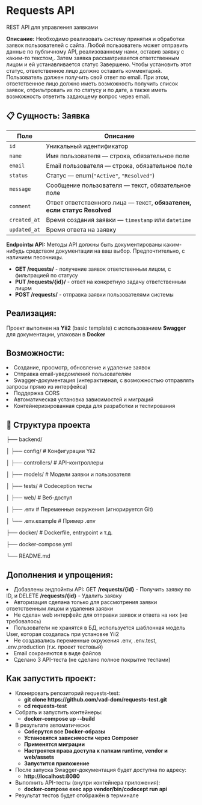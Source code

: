 <h1>Requests API</h1>
<p>REST API для управления заявками</p>

<b>Описание:</b>
Необходимо реализовать систему принятия и обработки заявок пользователей с сайта. Любой пользователь может отправить данные по публичному API, реализованному нами, оставив заявку с каким-то текстом,. Затем заявка рассматривается ответственным лицом и ей устанавливается статус Завершено. Чтобы установить этот статус, ответственное лицо должно оставить комментарий. Пользователь должен получить свой ответ по email.
При этом, ответственное лицо должно иметь возможность получить список заявок, отфильтровать их по статусу и по дате, а также иметь возможность ответить задающему вопрос через email.

<h2>📋 Сущность: Заявка</h2>

<table>
  <thead>
    <tr>
      <th>Поле</th>
      <th>Описание</th>
    </tr>
  </thead>
  <tbody>
    <tr>
      <td><code>id</code></td>
      <td>Уникальный идентификатор</td>
    </tr>
    <tr>
      <td><code>name</code></td>
      <td>Имя пользователя — строка, обязательное поле</td>
    </tr>
    <tr>
      <td><code>email</code></td>
      <td>Email пользователя — строка, обязательное поле</td>
    </tr>
    <tr>
      <td><code>status</code></td>
      <td>Статус — enum(<code>"Active"</code>, <code>"Resolved"</code>)</td>
    </tr>
    <tr>
      <td><code>message</code></td>
      <td>Сообщение пользователя — текст, обязательное поле</td>
    </tr>
    <tr>
      <td><code>comment</code></td>
      <td>Ответ ответственного лица — текст, <strong>обязателен, если статус Resolved</strong></td>
    </tr>
    <tr>
      <td><code>created_at</code></td>
      <td>Время создания заявки — <code>timestamp</code> или <code>datetime</code></td>
    </tr>
    <tr>
      <td><code>updated_at</code></td>
      <td>Время ответа на заявку</td>
    </tr>
  </tbody>
</table>

<b>Endpointы API:</b>
Методы API должны быть документированы каким-нибудь средством документации на ваш выбор. Предпочтительно, с наличием песочницы.
<ul>
  <li><b>GET /requests/</b> - получение заявок ответственным лицом, с фильтрацией по статусу</li>
  <li><b>PUT /requests/{id}/</b> - ответ на конкретную задачу ответственным лицом</li>
  <li><b>POST /requests/</b> - отправка заявки пользователями системы</li>
</ul>

<h2>Реализация:</h2>
<p>Проект выполнен на <b>Yii2</b> (basic template) с использованием <b>Swagger</b> для документации, упакован в <b>Docker</b></p>

<h2>Возможности:</h2>
  <li>Создание, просмотр, обновление и удаление заявок</li>
  <li>Отправка email-уведомлений пользователям</li>
  <li>Swagger-документация (интерактивная, с возможностью отправлять запросы прямо из интерфейса)</li>
  <li>Поддержка CORS</li>
  <li>Автоматическая установка зависимостей и миграций</li>
  <li>Контейнеризированная среда для разработки и тестирования</li>

<h2>📂 Структура проекта</h2>
<p>├── backend/</p>
<p>│   ├── config/       # Конфигурации Yii2</p>
<p>│   ├── controllers/  # API-контроллеры</p>
<p>│   ├── models/       # Модели заявки и пользователя</p>
<p>│   ├── tests/        # Codeception тесты</p>
<p>│   ├── web/          # Веб-доступ</p>
<p>│   ├── .env          # Переменные окружения (игнорируется Git)</p>
<p>│   └── .env.example  # Пример .env</p>
<p>├── docker/           # Dockerfile, entrypoint и т.д.</p>
<p>├── docker-compose.yml</p>
<p>└── README.md</p>

  
<h2>Дополнения и упрощения:</h2>
  <li>Добавлены эндпойнты API: GET <b>/requests/{id}</b> - Получить заявку по ID, и DELETE <b>/requests/{id}</b> - Удалить заявку</li>
  <li>Авторизация сделана только для рассмотрения заявки ответственным лицом и удаления заявки</li>
  <li>Не сделан web интерфейс для отправки заявок и ответа на них (не требовалось)</li>
  <li>Пользователи не хранятся в БД, используется шаблонная модель User, которая создалась при установке Yii2</li>
  <li>Не создавались переменные окружения .env, .env.test, .env.production (т.к. проект тестовый)</li>
  <li>Email сохраняются в виде файлов</li>
  <li>Сделано 3 API-теста (не сделано полное покрытие тестами)</li>

<h2>Как запустить проект:</h2>
<ul>
  <li>
    Клонировать репозиторий requests-test: 
    <ul>
      <li><b>git clone https://github.com/vad-dom/requests-test.git</b></li>
      <li><b>cd requests-test</b></li>
    </ul>
  </li>
  <li>
    Собрать и запустить контейнеры: 
    <ul>
      <li><b>docker-compose up --build</b></li>
    </ul>
  </li>
  <li>
    В результате автоматически: 
    <ul>
      <li><b>Соберутся все Docker-образы</b></li>
      <li><b>Установятся зависимости через Composer</b></li>
      <li><b>Применятся миграции</b></li>
      <li><b>Настроятся права доступа к папкам runtime, vendor и web/assets</b></li>
      <li><b>Запустится приложение</b></li>
    </ul>
  </li>
  <li>
    После запуска Swagger-документация будет доступна по адресу: 
    <ul>
      <li><b>http://localhost:8080</b></li>
    </ul>
  </li>
  <li>
    Выполнить API-тесты (внутри контейнера приложения):
    <ul>
      <li><b>docker-compose exec app vendor/bin/codecept run api</b></li>
    </ul>
  </li>
  <li>Результат тестов будет отображён в терминале</li>
</ul>
